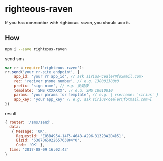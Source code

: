 # righteous-raven
If you has connection with righteous-raven, you should use it.

## How
```bash
npm i --save righteous-raven
```

send sms

```js
var rr = require('righteous-raven');
rr.send('your rr-site endpoint', {
    app_id: 'your rr app_id', // ask sirius<cealer@foxmail.com>
    rec: 'reciver phone number', // e.g. 13800138000
    prefix: 'sign name', // e.g. 爱健康
    template: 'SMS_XXXXXXX', // e.g. SMS_10010010
    params: 'your params for template', // e.g. { username: 'sirius' }
    app_key: 'your app_key' // e.g. ask sirius<cealer@foxmail.com>Ï
})
```

result

```js
{ router: '/sms/send',
  data:
   { Message: 'OK',
     RequestId: 'E83B4954-14F5-464B-A296-31323A2D4D51',
     BizId: '638706602265763884^0',
     Code: 'OK' },
  time: '2017-08-09 16:02:43' 
}
```